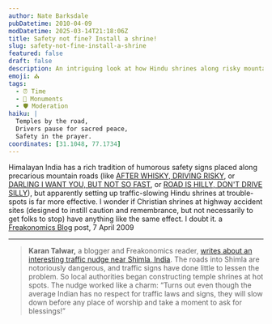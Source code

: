 ```yaml
---
author: Nate Barksdale
pubDatetime: 2010-04-09
modDatetime: 2025-03-14T21:18:06Z
title: Safety not fine? Install a shrine!
slug: safety-not-fine-install-a-shrine
featured: false
draft: false
description: An intriguing look at how Hindu shrines along risky mountain roads effectively promote traffic safety in India.
emoji: ⛪️
tags:
  - ⏰ Time
  - 🕌 Monuments
  - 🛡️ Moderation
haiku: |
  Temples by the road,  
  Drivers pause for sacred peace,  
  Safety in the prayer.
coordinates: [31.1048, 77.1734]
---
```


Himalayan India has a rich tradition of humorous safety signs placed along precarious mountain roads (like [AFTER WHISKY, DRIVING RISKY](https://www.google.com/search?q=%22AFTER%20WHISKY%2C%20DRIVING%20RISKY%22%20richardsharp.co.uk), or [DARLING I WANT YOU, BUT NOT SO FAST](http://web.archive.org/web/20120806165747/http://www.howsmycycling.com/gallery/10%2013%2025%2006-12-03%20India%20road%20sign%20'darling...'.jpg), or [ROAD IS HILLY, DON'T DRIVE SILLY](https://www.google.com/search?q=%22ROAD%20IS%20HILLY%2C%20DON%27T%20DRIVE%20SILLY%22%20images.travelpod.com)), but apparently setting up traffic-slowing Hindu shrines at trouble-spots is far more effective. I wonder if Christian shrines at highway accident sites (designed to instill caution and remembrance, but not necessarily to get folks to stop) have anything like the same effect. I doubt it. a [Freakonomics Blog](<http://freakonomics.blogs.nytimes.com/2010/04/07/hindu-traffic-nudges/?utm_source=feedburner&utm_medium=feed&utm_campaign=Feed:+FreakonomicsBlog+(Freakonomics+Blog)&utm_content=Google+Reader>) post, 7 April 2009

---

> **Karan Talwar,** a blogger and Freakonomics reader, [writes about an interesting traffic nudge near Shimla, India](http://web.archive.org/web/20210223032546/http://karantalwar.com/2010/04/07/shimla-accidents/). The roads into Shimla are notoriously dangerous, and traffic signs have done little to lessen the problem. So local authorities began constructing temple shrines at hot spots. The nudge worked like a charm: “Turns out even though the average Indian has no respect for traffic laws and signs, they will slow down before any place of worship and take a moment to ask for blessings!”
